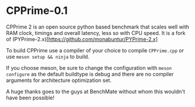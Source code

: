 # CPPrime-0.1
CPPrime 2 is an open source python based benchmark that scales well with RAM clock, timings and overall latency, less so with CPU speed. It is a fork of (PYPrime-2.x)[https://github.com/monabuntur/PYPrime-2.x]

To build CPPrime use a compiler of your choice to compile `CPPrime.cpp` or use `meson setup && ninja` to build.

If you choose meson, be sure to change the configuration with `meson configure` as the default buildtype is debug and there are no compiler arguments for architecture optimization set.

A huge thanks goes to the guys at BenchMate without whom this wouldn't have been possible!
